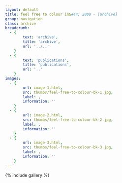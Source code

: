 ```yaml
---
layout: default
title: feel free to colour in&#44; 2008 - [archive]
group: navigation
class: archive
breadcrumb:
  - {
  		text: 'archive',
  		title: 'archive',
  		url: '../..'
	}
  - {
  		text: 'publications',
  		title: 'publications',
  		url: '..'
	}
images:
  - {
		url: image-1.html, 
		src: thumbs/feel-free-to-colour-bk-1.jpg,
		label: ,
		information: ''
	}
  - {
		url: image-2.html, 
		src: thumbs/feel-free-to-colour-bk-2.jpg,
		label: ,
		information: ''
	}
  - {
		url: image-3.html, 
		src: thumbs/feel-free-to-colour-bk-3.jpg,
		label: ,
		information: ''
	}
---
```


{% include gallery %}
